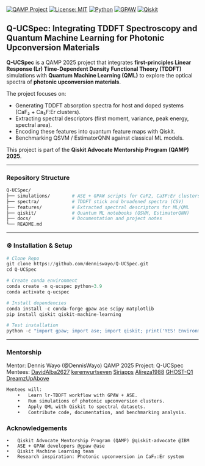 
[![QAMP Project](https://img.shields.io/badge/QAMP-2025-blue)](https://qiskit.org/advocates)  [![License: MIT](https://img.shields.io/badge/License-MIT-yellow.svg)](LICENSE)  [![Python](https://img.shields.io/badge/Python-3.9+-blue.svg)](https://www.python.org/)  [![GPAW](https://img.shields.io/badge/GPAW-TDDFT-green)](https://wiki.fysik.dtu.dk/gpaw/)  [![Qiskit](https://img.shields.io/badge/Qiskit-Quantum%20ML-purple)](https://qiskit.org/)

## Q-UCSpec: Integrating TDDFT Spectroscopy and Quantum Machine Learning for Photonic Upconversion Materials

**Q-UCSpec** is a QAMP 2025 project that integrates **first-principles Linear Response (Lr) Time-Dependent Density Functional Theory (TDDFT)** simulations with **Quantum Machine Learning (QML)** to explore the optical spectra of **photonic upconversion materials**.  

The project focuses on:
- Generating TDDFT absorption spectra for host and doped systems (CaF₂ + Ca₃F:Er clusters).  
- Extracting spectral descriptors (first moment, variance, peak energy, spectral area).  
- Encoding these features into quantum feature maps with Qiskit.  
- Benchmarking QSVM / EstimatorQNN against classical ML models.

This project is part of the **Qiskit Advocate Mentorship Program (QAMP) 2025**.  

---

### Repository Structure

```bash
Q-UCSpec/
├── simulations/        # ASE + GPAW scripts for CaF2, Ca3F:Er clusters
├── spectra/            # TDDFT stick and broadened spectra (CSV)
├── features/           # Extracted spectral descriptors for ML/QML
├── qiskit/             # Quantum ML notebooks (QSVM, EstimatorQNN)
├── docs/               # Documentation and project notes
└── README.md
```

---
### ⚙️ Installation & Setup
```python
# Clone Repo
git clone https://github.com/denniswayo/Q-UCSpec.git
cd Q-UCSpec

# Create conda environment
conda create -n q-ucspec python=3.9
conda activate q-ucspec

# Install dependencies
conda install -c conda-forge gpaw ase scipy matplotlib
pip install qiskit qiskit-machine-learning

# Test installation
python -c "import gpaw; import ase; import qiskit; print('YES! Environment ready')"
```
---

### Mentorship
Mentor: Dennis Wayo (@DennisWayo)
QAMP 2025 Project: Q-UCSpec
Mentees: [DavidAlba2627](https://github.com/DavidAlba2627)  [keremyurtseven](https://github.com/keremyurtseven)  [Siriapps](https://github.com/Siriapps)  [Alireza1988](https://github.com/Alireza1988)  [GHOST-Q1](https://github.com/GHOST-Q1)  [DreamzUpAbove](https://github.com/DreamzUpAbove)

```bash
Mentees will:
	•	Learn lr-TDDFT workflow with GPAW + ASE.
	•	Run simulations of photonic upconversion clusters.
	•	Apply QML with Qiskit to spectral datasets.
	•	Contribute code, documentation, and benchmarking analysis.
```

### Acknowledgements
	•	Qiskit Advocate Mentorship Program (QAMP) @qiskit-advocate @IBM
	•	ASE + GPAW developers @gpaw @ase
	•	Qiskit Machine Learning team
	•	Research inspiration: Photonic upconversion in CaF₂:Er system
